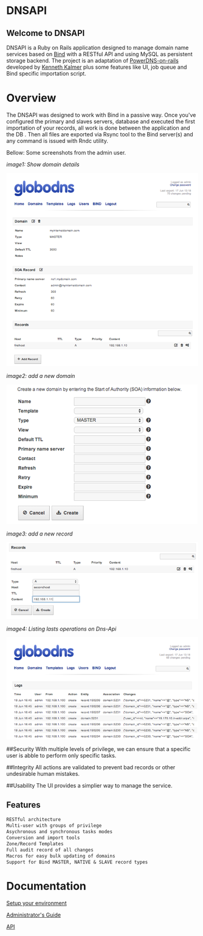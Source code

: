 DNSAPI
======

Welcome to DNSAPI
-----------------

DNSAPI is a Ruby on Rails application designed to manage domain name services based on [Bind](https://www.isc.org/software/bind) with a RESTful API and using MySQL as persistent storage backend. 
The project is an adaptation of [PowerDNS-on-rails](https://github.com/kennethkalmer/powerdns-on-rails) developed by 
[Kenneth Kalmer](kenneth.kalmer@gmail.com) plus some features like UI, job queue and Bind specific importation script.

# Overview

The DNSAPI was designed to work with Bind in a passive way. Once you've configured the primary and slaves servers, database and executed the first importation of your records, all work is done between the application and the DB . Then all files are exported via Rsync tool to the Bind server(s) and any command is issued with Rndc utility.

Bellow: Some screenshots from the admin user.

*image1: Show domain details*

![Add a new domain form](doc/img/domain_details.png "Add a new domain form")

*image2: add a new domain*

![Add a new domain form](doc/img/new_domain_no_template.png "Add a new domain form")

*image3: add a new record*

![Add a new record](doc/img/create_record.png "Add a new record")

*image4: Listing lasts operations on Dns-Api*

![Listing lasts actions on Dns-Api](doc/img/logs.png "Listing lasts actions on Dns-Api")

##Security
	With multiple levels of privilege, we can ensure that a specific user is abble to perform only specific tasks.
	
##Integrity
	All actions are validated to prevent bad records or other undesirable human mistakes.
	
##Usability
	The UI provides a simplier way to manage the service.

## Features
	RESTful architecture
	Multi-user with groups of privilege
	Asychronous and synchronous tasks modes
	Conversion and import tools
	Zone/Record Templates
	Full audit record of all changes
	Macros for easy bulk updating of domains
	Support for Bind MASTER, NATIVE & SLAVE record types

Documentation
=============

[Setup your environment](./doc/setup.md)

[Administrator's Guide](./doc/administrator.md)

[API](https://github.com/globocomgithub/DNSAPI/wiki/API)
